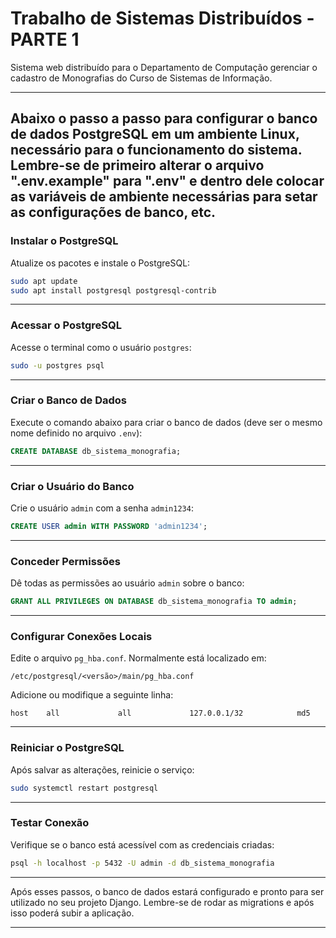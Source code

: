 # Trabalho de Sistemas Distribuídos - PARTE 1
Sistema web distribuído para o Departamento de Computação gerenciar o cadastro de Monografias do Curso de Sistemas de Informação.

---
Abaixo o passo a passo para configurar o banco de dados PostgreSQL em um ambiente Linux, necessário para o funcionamento do sistema.  
Lembre-se de primeiro alterar o arquivo ".env.example" para ".env" e dentro dele colocar as variáveis de ambiente necessárias para setar as configurações de banco, etc.
---

### Instalar o PostgreSQL

Atualize os pacotes e instale o PostgreSQL:

```bash
sudo apt update
sudo apt install postgresql postgresql-contrib
```

---

### Acessar o PostgreSQL

Acesse o terminal como o usuário `postgres`:

```bash
sudo -u postgres psql
```

---

### Criar o Banco de Dados

Execute o comando abaixo para criar o banco de dados (deve ser o mesmo nome definido no arquivo `.env`):

```sql
CREATE DATABASE db_sistema_monografia;
```

---

### Criar o Usuário do Banco

Crie o usuário `admin` com a senha `admin1234`:

```sql
CREATE USER admin WITH PASSWORD 'admin1234';
```

---

### Conceder Permissões

Dê todas as permissões ao usuário `admin` sobre o banco:

```sql
GRANT ALL PRIVILEGES ON DATABASE db_sistema_monografia TO admin;
```

---

### Configurar Conexões Locais

Edite o arquivo `pg_hba.conf`. Normalmente está localizado em:

```
/etc/postgresql/<versão>/main/pg_hba.conf
```

Adicione ou modifique a seguinte linha:

```
host    all             all             127.0.0.1/32            md5
```

---

### Reiniciar o PostgreSQL

Após salvar as alterações, reinicie o serviço:

```bash
sudo systemctl restart postgresql
```

---

### Testar Conexão

Verifique se o banco está acessível com as credenciais criadas:

```bash
psql -h localhost -p 5432 -U admin -d db_sistema_monografia
```

---

Após esses passos, o banco de dados estará configurado e pronto para ser utilizado no seu projeto Django. Lembre-se de rodar as migrations e após isso poderá subir a aplicação.

---
